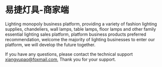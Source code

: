 # 易捷灯具-商家端

Lighting monopoly business platform, providing a variety of fashion lighting supplies, chandeliers, wall lamps, table lamps, floor lamps and other family essential lighting sales platform, platform business products preferred recommendation, welcome the majority of lighting businesses to enter our platform, we will develop the future together.

If you have any questions, please contact the technical support xiangyupao@foxmail.com, Thank you for your support.
